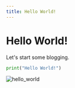```yaml
---
title: Hello World!
---
```

# Hello World! 
Let's start some blogging.


```python
print("Hello World!")
```

![hello_world](https://images90.fotosik.pl/405/5d73a5e843952d5f.png)

